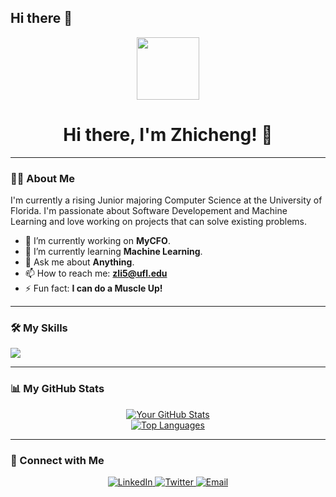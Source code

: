 ## Hi there 👋

<div align="center">
  <img src="https://media.giphy.com/media/M9gbBd9nbDrOTu1Mqx/giphy.gif" width="100">
  <h1>Hi there, I'm Zhicheng! 👋</h1>
</div>

---

### 👨‍💻 About Me
I'm currently a rising Junior majoring Computer Science at the University of Florida. I'm passionate about Software Developement and Machine Learning and love working on projects that can solve existing problems.

- 🔭 I’m currently working on **MyCFO**.
- 🌱 I’m currently learning **Machine Learning**.
- 💬 Ask me about **Anything**.
- 📫 How to reach me: **zli5@ufl.edu**
- ⚡ Fun fact: **I can do a Muscle Up!**

---

### 🛠️ My Skills

<!-- Icons from https://github.com/tandpfun/skill-icons -->
<p align="left">
  <a href="https://skillicons.dev">
    <img src="https://skillicons.dev/icons?i=js,ts,html,css,react,nodejs,python,c++,git" />
  </a>
</p>

---

### 📊 My GitHub Stats

<p align="center">
  <a href="https://github.com/anuraghazra/github-readme-stats">
    <img alt="Your GitHub Stats" src="https://github-readme-stats.vercel.app/api?username=YOUR_USERNAME&show_icons=true&theme=radical" />
  </a>
  <br/>
  <a href="https://github.com/anuraghazra/github-readme-stats">
    <img alt="Top Languages" src="https://github-readme-stats.vercel.app/api/top-langs/?username=YOUR_USERNAME&layout=compact&theme=radical" />
  </a>
</p>

---

### 🤝 Connect with Me

<p align="center">
  <a href="YOUR_LINKEDIN_URL">
    <img alt="LinkedIn" src="https://img.shields.io/badge/LinkedIn-0077B5?style=for-the-badge&logo=linkedin&logoColor=white">
  </a>
  <a href="YOUR_TWITTER_URL">
    <img alt="Twitter" src="https://img.shields.io/badge/Twitter-1DA1F2?style=for-the-badge&logo=twitter&logoColor=white">
  </a>
  <a href="mailto:YOUR_EMAIL">
    <img alt="Email" src="https://img.shields.io/badge/Email-D14836?style=for-the-badge&logo=gmail&logoColor=white">
  </a>
</p>

